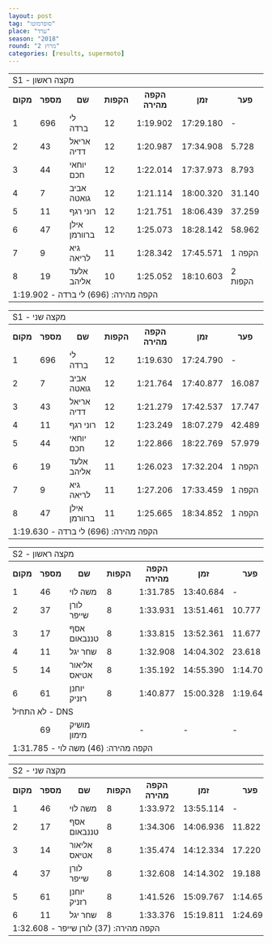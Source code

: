 ```yaml
---
layout: post
tag: "סופרמוטו"
place: "ערד"
season: "2018"
round: "מרוץ 2"
categories: [results, supermoto]
---
```

<table class="line_color">
    <tr>
        <td colspan="99" class="title_font">S1 - מקצה ראשון</td>
    </tr>
    <tr class="rnkh_bkcolor">
        <th class="rnkh_font">מקום</th>
        <th class="rnkh_font">מספר</th>
        <th class="rnkh_font">שם</th>
        <th class="rnkh_font">הקפות</th>
        <th class="rnkh_font">הקפה מהירה</th>
        <th class="rnkh_font">זמן</th>
        <th class="rnkh_font">פער</th>
    </tr>
    <tr class="rnk_bkcolor">
        <td class="rnk_font">1</td>
        <td class="rnk_font">696</td>
        <td class="rnk_font">לי ברדה</td>
        <td class="rnk_font">12</td>
        <td class="rnk_font">1:19.902</td>
        <td class="rnk_font">17:29.180</td>
        <td class="rnk_font">-</td>
    </tr>
    <tr class="rnk_bkcolor">
        <td class="rnk_font">2</td>
        <td class="rnk_font">43</td>
        <td class="rnk_font">אריאל דדיה</td>
        <td class="rnk_font">12</td>
        <td class="rnk_font">1:20.987</td>
        <td class="rnk_font">17:34.908</td>
        <td class="rnk_font">5.728</td>
    </tr>
    <tr class="rnk_bkcolor">
        <td class="rnk_font">3</td>
        <td class="rnk_font">44</td>
        <td class="rnk_font">יוחאי חכם</td>
        <td class="rnk_font">12</td>
        <td class="rnk_font">1:22.014</td>
        <td class="rnk_font">17:37.973</td>
        <td class="rnk_font">8.793</td>
    </tr>
    <tr class="rnk_bkcolor">
        <td class="rnk_font">4</td>
        <td class="rnk_font">7</td>
        <td class="rnk_font">אביב גואטה</td>
        <td class="rnk_font">12</td>
        <td class="rnk_font">1:21.114</td>
        <td class="rnk_font">18:00.320</td>
        <td class="rnk_font">31.140</td>
    </tr>
    <tr class="rnk_bkcolor">
        <td class="rnk_font">5</td>
        <td class="rnk_font">11</td>
        <td class="rnk_font">רוני רגף</td>
        <td class="rnk_font">12</td>
        <td class="rnk_font">1:21.751</td>
        <td class="rnk_font">18:06.439</td>
        <td class="rnk_font">37.259</td>
    </tr>
    <tr class="rnk_bkcolor">
        <td class="rnk_font">6</td>
        <td class="rnk_font">47</td>
        <td class="rnk_font">אילן ברוורמן</td>
        <td class="rnk_font">12</td>
        <td class="rnk_font">1:25.073</td>
        <td class="rnk_font">18:28.142</td>
        <td class="rnk_font">58.962</td>
    </tr>
    <tr class="rnk_bkcolor">
        <td class="rnk_font">7</td>
        <td class="rnk_font">9</td>
        <td class="rnk_font">גיא לריאה</td>
        <td class="rnk_font">11</td>
        <td class="rnk_font">1:28.342</td>
        <td class="rnk_font">17:45.571</td>
        <td class="rnk_font">1 הקפה</td>
    </tr>
    <tr class="rnk_bkcolor">
        <td class="rnk_font">8</td>
        <td class="rnk_font">19</td>
        <td class="rnk_font">אלעד אליהב</td>
        <td class="rnk_font">10</td>
        <td class="rnk_font">1:25.052</td>
        <td class="rnk_font">18:10.603</td>
        <td class="rnk_font">2 הקפות</td>
    </tr>
    <tr>
        <td colspan="99" class="comment_font">הקפה מהירה: (696) לי ברדה - 1:19.902</td>
    </tr>
</table>
<table class="line_color">
    <tr>
        <td colspan="99" class="title_font">S1 - מקצה שני</td>
    </tr>
    <tr class="rnkh_bkcolor">
        <th class="rnkh_font">מקום</th>
        <th class="rnkh_font">מספר</th>
        <th class="rnkh_font">שם</th>
        <th class="rnkh_font">הקפות</th>
        <th class="rnkh_font">הקפה מהירה</th>
        <th class="rnkh_font">זמן</th>
        <th class="rnkh_font">פער</th>
    </tr>
    <tr class="rnk_bkcolor">
        <td class="rnk_font">1</td>
        <td class="rnk_font">696</td>
        <td class="rnk_font">לי ברדה</td>
        <td class="rnk_font">12</td>
        <td class="rnk_font">1:19.630</td>
        <td class="rnk_font">17:24.790</td>
        <td class="rnk_font">-</td>
    </tr>
    <tr class="rnk_bkcolor">
        <td class="rnk_font">2</td>
        <td class="rnk_font">7</td>
        <td class="rnk_font">אביב גואטה</td>
        <td class="rnk_font">12</td>
        <td class="rnk_font">1:21.764</td>
        <td class="rnk_font">17:40.877</td>
        <td class="rnk_font">16.087</td>
    </tr>
    <tr class="rnk_bkcolor">
        <td class="rnk_font">3</td>
        <td class="rnk_font">43</td>
        <td class="rnk_font">אריאל דדיה</td>
        <td class="rnk_font">12</td>
        <td class="rnk_font">1:21.279</td>
        <td class="rnk_font">17:42.537</td>
        <td class="rnk_font">17.747</td>
    </tr>
    <tr class="rnk_bkcolor">
        <td class="rnk_font">4</td>
        <td class="rnk_font">11</td>
        <td class="rnk_font">רוני רגף</td>
        <td class="rnk_font">12</td>
        <td class="rnk_font">1:23.249</td>
        <td class="rnk_font">18:07.279</td>
        <td class="rnk_font">42.489</td>
    </tr>
    <tr class="rnk_bkcolor">
        <td class="rnk_font">5</td>
        <td class="rnk_font">44</td>
        <td class="rnk_font">יוחאי חכם</td>
        <td class="rnk_font">12</td>
        <td class="rnk_font">1:22.866</td>
        <td class="rnk_font">18:22.769</td>
        <td class="rnk_font">57.979</td>
    </tr>
    <tr class="rnk_bkcolor">
        <td class="rnk_font">6</td>
        <td class="rnk_font">19</td>
        <td class="rnk_font">אלעד אליהב</td>
        <td class="rnk_font">11</td>
        <td class="rnk_font">1:26.023</td>
        <td class="rnk_font">17:32.204</td>
        <td class="rnk_font">1 הקפה</td>
    </tr>
    <tr class="rnk_bkcolor">
        <td class="rnk_font">7</td>
        <td class="rnk_font">9</td>
        <td class="rnk_font">גיא לריאה</td>
        <td class="rnk_font">11</td>
        <td class="rnk_font">1:27.206</td>
        <td class="rnk_font">17:33.459</td>
        <td class="rnk_font">1 הקפה</td>
    </tr>
    <tr class="rnk_bkcolor">
        <td class="rnk_font">8</td>
        <td class="rnk_font">47</td>
        <td class="rnk_font">אילן ברוורמן</td>
        <td class="rnk_font">11</td>
        <td class="rnk_font">1:25.665</td>
        <td class="rnk_font">18:34.852</td>
        <td class="rnk_font">1 הקפה</td>
    </tr>
    <tr>
        <td colspan="99" class="comment_font">הקפה מהירה: (696) לי ברדה - 1:19.630</td>
    </tr>
</table>
<table class="line_color">
    <tr>
        <td colspan="99" class="title_font">S2 - מקצה ראשון</td>
    </tr>
    <tr class="rnkh_bkcolor">
        <th class="rnkh_font">מקום</th>
        <th class="rnkh_font">מספר</th>
        <th class="rnkh_font">שם</th>
        <th class="rnkh_font">הקפות</th>
        <th class="rnkh_font">הקפה מהירה</th>
        <th class="rnkh_font">זמן</th>
        <th class="rnkh_font">פער</th>
    </tr>
    <tr class="rnk_bkcolor">
        <td class="rnk_font">1</td>
        <td class="rnk_font">46</td>
        <td class="rnk_font">משה לוי</td>
        <td class="rnk_font">8</td>
        <td class="rnk_font">1:31.785</td>
        <td class="rnk_font">13:40.684</td>
        <td class="rnk_font">-</td>
    </tr>
    <tr class="rnk_bkcolor">
        <td class="rnk_font">2</td>
        <td class="rnk_font">37</td>
        <td class="rnk_font">לורן שייפר</td>
        <td class="rnk_font">8</td>
        <td class="rnk_font">1:33.931</td>
        <td class="rnk_font">13:51.461</td>
        <td class="rnk_font">10.777</td>
    </tr>
    <tr class="rnk_bkcolor">
        <td class="rnk_font">3</td>
        <td class="rnk_font">17</td>
        <td class="rnk_font">אסף טננבאום</td>
        <td class="rnk_font">8</td>
        <td class="rnk_font">1:33.815</td>
        <td class="rnk_font">13:52.361</td>
        <td class="rnk_font">11.677</td>
    </tr>
    <tr class="rnk_bkcolor">
        <td class="rnk_font">4</td>
        <td class="rnk_font">11</td>
        <td class="rnk_font">שחר יגל</td>
        <td class="rnk_font">8</td>
        <td class="rnk_font">1:32.908</td>
        <td class="rnk_font">14:04.302</td>
        <td class="rnk_font">23.618</td>
    </tr>
    <tr class="rnk_bkcolor">
        <td class="rnk_font">5</td>
        <td class="rnk_font">14</td>
        <td class="rnk_font">אליאור אטיאס</td>
        <td class="rnk_font">8</td>
        <td class="rnk_font">1:35.192</td>
        <td class="rnk_font">14:55.390</td>
        <td class="rnk_font">1:14.706</td>
    </tr>
    <tr class="rnk_bkcolor">
        <td class="rnk_font">6</td>
        <td class="rnk_font">61</td>
        <td class="rnk_font">יוחנן רזניק</td>
        <td class="rnk_font">8</td>
        <td class="rnk_font">1:40.877</td>
        <td class="rnk_font">15:00.328</td>
        <td class="rnk_font">1:19.644</td>
    </tr>
    <tr>
        <td colspan="99" class="subtitle_font">לא התחיל - DNS</td>
    </tr>
    <tr class="rnk_bkcolor">
        <td class="rnk_font"></td>
        <td class="rnk_font">69</td>
        <td class="rnk_font">מושיק מימון</td>
        <td class="rnk_font"></td>
        <td class="rnk_font">-</td>
        <td class="rnk_font">-</td>
        <td class="rnk_font">-</td>
    </tr>
    <tr>
        <td colspan="99" class="comment_font">הקפה מהירה: (46) משה לוי - 1:31.785</td>
    </tr>
</table>
<table class="line_color">
    <tr>
        <td colspan="99" class="title_font">S2 - מקצה שני</td>
    </tr>
    <tr class="rnkh_bkcolor">
        <th class="rnkh_font">מקום</th>
        <th class="rnkh_font">מספר</th>
        <th class="rnkh_font">שם</th>
        <th class="rnkh_font">הקפות</th>
        <th class="rnkh_font">הקפה מהירה</th>
        <th class="rnkh_font">זמן</th>
        <th class="rnkh_font">פער</th>
    </tr>
    <tr class="rnk_bkcolor">
        <td class="rnk_font">1</td>
        <td class="rnk_font">46</td>
        <td class="rnk_font">משה לוי</td>
        <td class="rnk_font">8</td>
        <td class="rnk_font">1:33.972</td>
        <td class="rnk_font">13:55.114</td>
        <td class="rnk_font">-</td>
    </tr>
    <tr class="rnk_bkcolor">
        <td class="rnk_font">2</td>
        <td class="rnk_font">17</td>
        <td class="rnk_font">אסף טננבאום</td>
        <td class="rnk_font">8</td>
        <td class="rnk_font">1:34.306</td>
        <td class="rnk_font">14:06.936</td>
        <td class="rnk_font">11.822</td>
    </tr>
    <tr class="rnk_bkcolor">
        <td class="rnk_font">3</td>
        <td class="rnk_font">14</td>
        <td class="rnk_font">אליאור אטיאס</td>
        <td class="rnk_font">8</td>
        <td class="rnk_font">1:35.474</td>
        <td class="rnk_font">14:12.334</td>
        <td class="rnk_font">17.220</td>
    </tr>
    <tr class="rnk_bkcolor">
        <td class="rnk_font">4</td>
        <td class="rnk_font">37</td>
        <td class="rnk_font">לורן שייפר</td>
        <td class="rnk_font">8</td>
        <td class="rnk_font">1:32.608</td>
        <td class="rnk_font">14:14.302</td>
        <td class="rnk_font">19.188</td>
    </tr>
    <tr class="rnk_bkcolor">
        <td class="rnk_font">5</td>
        <td class="rnk_font">61</td>
        <td class="rnk_font">יוחנן רזניק</td>
        <td class="rnk_font">8</td>
        <td class="rnk_font">1:41.526</td>
        <td class="rnk_font">15:09.767</td>
        <td class="rnk_font">1:14.653</td>
    </tr>
    <tr class="rnk_bkcolor">
        <td class="rnk_font">6</td>
        <td class="rnk_font">11</td>
        <td class="rnk_font">שחר יגל</td>
        <td class="rnk_font">8</td>
        <td class="rnk_font">1:33.376</td>
        <td class="rnk_font">15:19.811</td>
        <td class="rnk_font">1:24.697</td>
    </tr>
    <tr>
        <td colspan="99" class="comment_font">הקפה מהירה: (37) לורן שייפר - 1:32.608</td>
    </tr>
</table>
